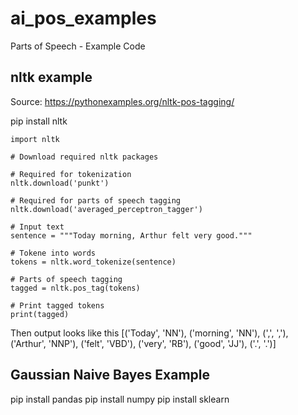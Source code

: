 # ai_pos_examples
Parts of Speech - Example Code 

## nltk example 

Source: https://pythonexamples.org/nltk-pos-tagging/

pip install nltk

```
import nltk

# Download required nltk packages

# Required for tokenization
nltk.download('punkt')

# Required for parts of speech tagging
nltk.download('averaged_perceptron_tagger')

# Input text
sentence = """Today morning, Arthur felt very good."""

# Tokene into words
tokens = nltk.word_tokenize(sentence)

# Parts of speech tagging
tagged = nltk.pos_tag(tokens)

# Print tagged tokens
print(tagged)
```
Then output looks like this 
[('Today', 'NN'), ('morning', 'NN'), (',', ','), ('Arthur', 'NNP'), ('felt', 'VBD'), ('very', 'RB'), ('good', 'JJ'), ('.', '.')]

## Gaussian Naive Bayes Example 

pip install pandas
pip install numpy
pip install sklearn

```
```





